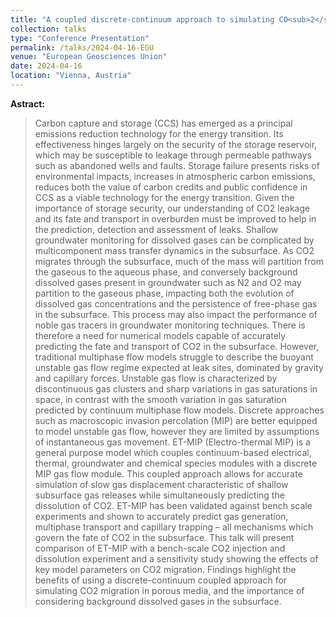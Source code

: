 ```yaml
---
title: "A coupled discrete-continuum approach to simulating CO<sub>2</sub> migration and dissolution in porous media"
collection: talks
type: "Conference Presentation"
permalink: /talks/2024-04-16-EGU
venue: "European Geosciences Union"
date: 2024-04-16
location: "Vienna, Austria"
---
```


**Astract:**
>Carbon capture and storage (CCS) has emerged as a principal emissions reduction technology for the energy transition. Its effectiveness hinges largely on the security of the storage reservoir, which may be susceptible to leakage through permeable pathways such as abandoned wells and faults. Storage failure presents risks of environmental impacts, increases in atmospheric carbon emissions, reduces both the value of carbon credits and public confidence in CCS as a viable technology for the energy transition. Given the importance of storage security, our understanding of CO2 leakage and its fate and transport in overburden must be improved to help in the prediction, detection and assessment of leaks. Shallow groundwater monitoring for dissolved gases can be complicated by multicomponent mass transfer dynamics in the subsurface. As CO2 migrates through the subsurface, much of the mass will partition from the gaseous to the aqueous phase, and conversely background dissolved gases present in groundwater such as N2 and O2 may partition to the gaseous phase, impacting both the evolution of dissolved gas concentrations and the persistence of free-phase gas in the subsurface. This process may also impact the performance of noble gas tracers in groundwater monitoring techniques. There is therefore a need for numerical models capable of accurately predicting the fate and transport of CO2 in the subsurface. However, traditional multiphase flow models struggle to describe the buoyant unstable gas flow regime expected at leak sites, dominated by gravity and capillary forces. Unstable gas flow is characterized by discontinuous gas clusters and sharp variations in gas saturations in space, in contrast with the smooth variation in gas saturation predicted by continuum multiphase flow models. Discrete approaches such as macroscopic invasion percolation (MIP) are better equipped to model unstable gas flow, however they are limited by assumptions of instantaneous gas movement. ET-MIP (Electro-thermal MIP) is a general purpose model which couples continuum-based electrical, thermal, groundwater and chemical species modules with a discrete MIP gas flow module. This coupled approach allows for accurate simulation of slow gas displacement characteristic of shallow subsurface gas releases while simultaneously predicting the dissolution of CO2. ET-MIP has been validated against bench scale experiments and shown to accurately predict gas generation, multiphase transport and capillary trapping – all mechanisms which govern the fate of CO2 in the subsurface. This talk will present comparison of ET-MIP with a bench-scale CO2 injection and dissolution experiment and a sensitivity study showing the effects of key model parameters on CO2 migration. Findings highlight the benefits of using a discrete-continuum coupled approach for simulating CO2 migration in porous media, and the importance of considering background dissolved gases in the subsurface.
